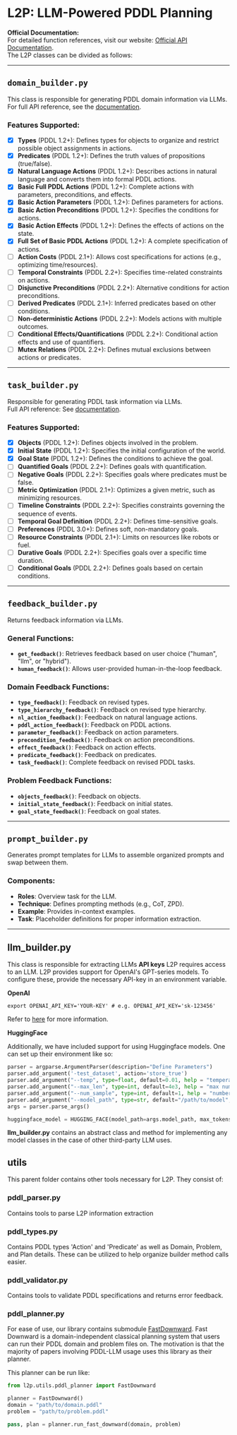 # L2P: LLM-Powered PDDL Planning

**Official Documentation:**  
For detailed function references, visit our website: [Official API Documentation](https://sliding.toys/mystic-square/8-puzzle/daily/).  
The L2P classes can be divided as follows:

---

## `domain_builder.py`
This class is responsible for generating PDDL domain information via LLMs.  
For full API reference, see the [documentation](docs/build/html/modules.html).

### Features Supported:
- [x] **Types** (PDDL 1.2+): Defines types for objects to organize and restrict possible object assignments in actions.
- [x] **Predicates** (PDDL 1.2+): Defines the truth values of propositions (true/false).
- [x] **Natural Language Actions** (PDDL 1.2+): Describes actions in natural language and converts them into formal PDDL actions.
- [x] **Basic Full PDDL Actions** (PDDL 1.2+): Complete actions with parameters, preconditions, and effects.
- [x] **Basic Action Parameters** (PDDL 1.2+): Defines parameters for actions.
- [x] **Basic Action Preconditions** (PDDL 1.2+): Specifies the conditions for actions.
- [x] **Basic Action Effects** (PDDL 1.2+): Defines the effects of actions on the state.
- [x] **Full Set of Basic PDDL Actions** (PDDL 1.2+): A complete specification of actions.
- [ ] **Action Costs** (PDDL 2.1+): Allows cost specifications for actions (e.g., optimizing time/resources).
- [ ] **Temporal Constraints** (PDDL 2.2+): Specifies time-related constraints on actions.
- [ ] **Disjunctive Preconditions** (PDDL 2.2+): Alternative conditions for action preconditions.
- [ ] **Derived Predicates** (PDDL 2.1+): Inferred predicates based on other conditions.
- [ ] **Non-deterministic Actions** (PDDL 2.2+): Models actions with multiple outcomes.
- [ ] **Conditional Effects/Quantifications** (PDDL 2.2+): Conditional action effects and use of quantifiers.
- [ ] **Mutex Relations** (PDDL 2.2+): Defines mutual exclusions between actions or predicates.

---

## `task_builder.py`
Responsible for generating PDDL task information via LLMs.  
Full API reference: See [documentation](docs/build/html/modules.html).

### Features Supported:
- [x] **Objects** (PDDL 1.2+): Defines objects involved in the problem.
- [x] **Initial State** (PDDL 1.2+): Specifies the initial configuration of the world.
- [x] **Goal State** (PDDL 1.2+): Defines the conditions to achieve the goal.
- [ ] **Quantified Goals** (PDDL 2.2+): Defines goals with quantification.
- [ ] **Negative Goals** (PDDL 2.2+): Specifies goals where predicates must be false.
- [ ] **Metric Optimization** (PDDL 2.1+): Optimizes a given metric, such as minimizing resources.
- [ ] **Timeline Constraints** (PDDL 2.2+): Specifies constraints governing the sequence of events.
- [ ] **Temporal Goal Definition** (PDDL 2.2+): Defines time-sensitive goals.
- [ ] **Preferences** (PDDL 3.0+): Defines soft, non-mandatory goals.
- [ ] **Resource Constraints** (PDDL 2.1+): Limits on resources like robots or fuel.
- [ ] **Durative Goals** (PDDL 2.2+): Specifies goals over a specific time duration.
- [ ] **Conditional Goals** (PDDL 2.2+): Defines goals based on certain conditions.

---

## `feedback_builder.py`
Returns feedback information via LLMs.

### General Functions:
- **`get_feedback()`**: Retrieves feedback based on user choice ("human", "llm", or "hybrid").
- **`human_feedback()`**: Allows user-provided human-in-the-loop feedback.

### Domain Feedback Functions:
- **`type_feedback()`**: Feedback on revised types.
- **`type_hierarchy_feedback()`**: Feedback on revised type hierarchy.
- **`nl_action_feedback()`**: Feedback on natural language actions.
- **`pddl_action_feedback()`**: Feedback on PDDL actions.
- **`parameter_feedback()`**: Feedback on action parameters.
- **`precondition_feedback()`**: Feedback on action preconditions.
- **`effect_feedback()`**: Feedback on action effects.
- **`predicate_feedback()`**: Feedback on predicates.
- **`task_feedback()`**: Complete feedback on revised PDDL tasks.

### Problem Feedback Functions:
- **`objects_feedback()`**: Feedback on objects.
- **`initial_state_feedback()`**: Feedback on initial states.
- **`goal_state_feedback()`**: Feedback on goal states.

---

## `prompt_builder.py`
Generates prompt templates for LLMs to assemble organized prompts and swap between them.

### Components:
- **Roles**: Overview task for the LLM.
- **Technique**: Defines prompting methods (e.g., CoT, ZPD).
- **Example**: Provides in-context examples.
- **Task**: Placeholder definitions for proper information extraction.

---

## llm_builder.py
This class is responsible for extracting LLMs
**API keys**
L2P requires access to an LLM. L2P provides support for OpenAI's GPT-series models. To configure these, provide the necessary API-key in an environment variable.

**OpenAI**
```
export OPENAI_API_KEY='YOUR-KEY' # e.g. OPENAI_API_KEY='sk-123456'
```

Refer to [here](https://platform.openai.com/docs/quickstart) for more information.

**HuggingFace**

Additionally, we have included support for using Huggingface models. One can set up their environment like so:
```python
parser = argparse.ArgumentParser(description="Define Parameters")
parser.add_argument('-test_dataset', action='store_true')
parser.add_argument("--temp", type=float, default=0.01, help = "temperature for sampling")
parser.add_argument("--max_len", type=int, default=4e3, help = "max number of tokens in answer")
parser.add_argument("--num_sample", type=int, default=1, help = "number of answers to sample")
parser.add_argument("--model_path", type=str, default="/path/to/model", help = "path to llm")
args = parser.parse_args()    

huggingface_model = HUGGING_FACE(model_path=args.model_path, max_tokens=args.max_len, temperature=args.temp)
```

**llm_builder.py** contains an abstract class and method for implementing any model classes in the case of other third-party LLM uses.

## utils
This parent folder contains other tools necessary for L2P. They consist of:

### pddl_parser.py
Contains tools to parse L2P information extraction

### pddl_types.py
Contains PDDL types 'Action' and 'Predicate' as well as Domain, Problem, and Plan details. These can be utilized to help organize builder method calls easier.

### pddl_validator.py
Contains tools to validate PDDL specifications and returns error feedback.

### pddl_planner.py
For ease of use, our library contains submodule [FastDownward](https://github.com/aibasel/downward/tree/308812cf7315fe896dbcd319493277d82aa36bd2). Fast Downward is a domain-independent classical planning system that users can run their PDDL domain and problem files on. The motivation is that the majority of papers involving PDDL-LLM usage uses this library as their planner.

This planner can be run like:
```python
from l2p.utils.pddl_planner import FastDownward

planner = FastDownward()   
domain = "path/to/domain.pddl"
problem = "path/to/problem.pddl"

pass, plan = planner.run_fast_downward(domain, problem)
```
